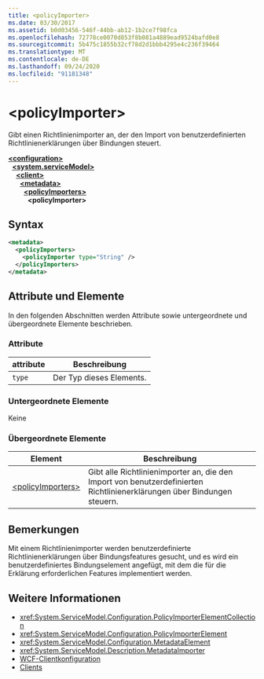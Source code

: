 ```yaml
---
title: <policyImporter>
ms.date: 03/30/2017
ms.assetid: b0d03456-546f-44bb-ab12-1b2ce7f98fca
ms.openlocfilehash: 72778ce0070d853f8b081a4889ead9524bafd0e8
ms.sourcegitcommit: 5b475c1855b32cf78d2d1bbb4295e4c236f39464
ms.translationtype: MT
ms.contentlocale: de-DE
ms.lasthandoff: 09/24/2020
ms.locfileid: "91181348"
---
```

# \<policyImporter>

Gibt einen Richtlinienimporter an, der den Import von benutzerdefinierten Richtlinienerklärungen über Bindungen steuert.  
  
[**\<configuration>**](../configuration-element.md)\
&nbsp;&nbsp;[**\<system.serviceModel>**](system-servicemodel.md)\
&nbsp;&nbsp;&nbsp;&nbsp;[**\<client>**](client.md)\
&nbsp;&nbsp;&nbsp;&nbsp;&nbsp;&nbsp;[**\<metadata>**](metadata.md)\
&nbsp;&nbsp;&nbsp;&nbsp;&nbsp;&nbsp;&nbsp;&nbsp;[**\<policyImporters>**](policyimporters.md)  
&nbsp;&nbsp;&nbsp;&nbsp;&nbsp;&nbsp;&nbsp;&nbsp;&nbsp;&nbsp;**\<policyImporter>**  
  
## <a name="syntax"></a>Syntax  
  
```xml  
<metadata>
  <policyImporters>
    <policyImporter type="String" />
  </policyImporters>
</metadata>
```  
  
## <a name="attributes-and-elements"></a>Attribute und Elemente  

 In den folgenden Abschnitten werden Attribute sowie untergeordnete und übergeordnete Elemente beschrieben.  
  
### <a name="attributes"></a>Attribute  
  
|attribute|Beschreibung|  
|---------------|-----------------|  
|`type`|Der Typ dieses Elements.|  
  
### <a name="child-elements"></a>Untergeordnete Elemente  

 Keine  
  
### <a name="parent-elements"></a>Übergeordnete Elemente  
  
|Element|Beschreibung|  
|-------------|-----------------|  
|[\<policyImporters>](policyimporters.md)|Gibt alle Richtlinienimporter an, die den Import von benutzerdefinierten Richtlinienerklärungen über Bindungen steuern.|  
  
## <a name="remarks"></a>Bemerkungen  

 Mit einem Richtlinienimporter werden benutzerdefinierte Richtlinienerklärungen über Bindungsfeatures gesucht, und es wird ein benutzerdefiniertes Bindungselement angefügt, mit dem die für die Erklärung erforderlichen Features implementiert werden.  
  
## <a name="see-also"></a>Weitere Informationen

- <xref:System.ServiceModel.Configuration.PolicyImporterElementCollection>
- <xref:System.ServiceModel.Configuration.PolicyImporterElement>
- <xref:System.ServiceModel.Configuration.MetadataElement>
- <xref:System.ServiceModel.Description.MetadataImporter>
- [WCF-Clientkonfiguration](../../../wcf/feature-details/client-configuration.md)
- [Clients](../../../wcf/feature-details/clients.md)
